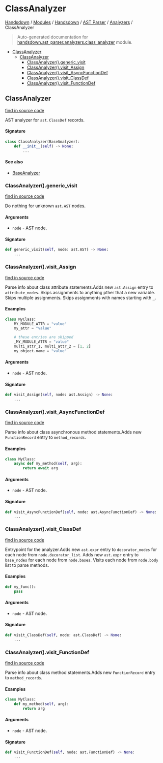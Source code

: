 # ClassAnalyzer

[Handsdown](../../../README.md#-handsdown---python-documentation-generator) / [Modules](../../../MODULES.md#modules) / [Handsdown](../../index.md#handsdown) / [AST Parser](../index.md#ast-parser) / [Analyzers](index.md#analyzers) / ClassAnalyzer

> Auto-generated documentation for [handsdown.ast_parser.analyzers.class_analyzer](https://github.com/vemel/handsdown/blob/main/handsdown/ast_parser/analyzers/class_analyzer.py) module.

- [ClassAnalyzer](#classanalyzer)
  - [ClassAnalyzer](#classanalyzer-1)
    - [ClassAnalyzer().generic_visit](#classanalyzer()generic_visit)
    - [ClassAnalyzer().visit_Assign](#classanalyzer()visit_assign)
    - [ClassAnalyzer().visit_AsyncFunctionDef](#classanalyzer()visit_asyncfunctiondef)
    - [ClassAnalyzer().visit_ClassDef](#classanalyzer()visit_classdef)
    - [ClassAnalyzer().visit_FunctionDef](#classanalyzer()visit_functiondef)

## ClassAnalyzer

[find in source code](https://github.com/vemel/handsdown/blob/main/handsdown/ast_parser/analyzers/class_analyzer.py#L11)

AST analyzer for `ast.ClassDef` records.

#### Signature

```python
class ClassAnalyzer(BaseAnalyzer):
    def __init__(self) -> None:
        ...
```

#### See also

- [BaseAnalyzer](base_analyzer.md#baseanalyzer)

### ClassAnalyzer().generic_visit

[find in source code](https://github.com/vemel/handsdown/blob/main/handsdown/ast_parser/analyzers/class_analyzer.py#L138)

Do nothing for unknown `ast.AST` nodes.

#### Arguments

- `node` - AST node.

#### Signature

```python
def generic_visit(self, node: ast.AST) -> None:
    ...
```

### ClassAnalyzer().visit_Assign

[find in source code](https://github.com/vemel/handsdown/blob/main/handsdown/ast_parser/analyzers/class_analyzer.py#L98)

Parse info about class attribute statements.Adds new `ast.Assign` entry to `attribute_nodes`.
Skips assignments to anything pther that a new variable.
Skips multiple assignments.
Skips assignments with names starting with `_`.

#### Examples

```python
class MyClass:
    MY_MODULE_ATTR = "value"
    my_attr = "value"

    # these entries are skipped
    _MY_MODULE_ATTR = "value"
    multi_attr_1, multi_attr_2 = [1, 2]
    my_object.name = "value"
```

#### Arguments

- `node` - AST node.

#### Signature

```python
def visit_Assign(self, node: ast.Assign) -> None:
    ...
```

### ClassAnalyzer().visit_AsyncFunctionDef

[find in source code](https://github.com/vemel/handsdown/blob/main/handsdown/ast_parser/analyzers/class_analyzer.py#L80)

Parse info about class asynchronous method statements.Adds new `FunctionRecord` entry to `method_records`.

#### Examples

```python
class MyClass:
    async def my_method(self, arg):
        return await arg
```

#### Arguments

- `node` - AST node.

#### Signature

```python
def visit_AsyncFunctionDef(self, node: ast.AsyncFunctionDef) -> None:
    ...
```

### ClassAnalyzer().visit_ClassDef

[find in source code](https://github.com/vemel/handsdown/blob/main/handsdown/ast_parser/analyzers/class_analyzer.py#L23)

Entrypoint for the analyzer.Adds new `ast.expr` entry to `decorator_nodes` for each node
from `node.decorator_list`.
Adds new `ast.expr` entry to `base_nodes` for each node
from `node.bases`.
Visits each node from `node.body` list to parse methods.

#### Examples

```python
def my_func():
    pass
```

#### Arguments

- `node` - AST node.

#### Signature

```python
def visit_ClassDef(self, node: ast.ClassDef) -> None:
    ...
```

### ClassAnalyzer().visit_FunctionDef

[find in source code](https://github.com/vemel/handsdown/blob/main/handsdown/ast_parser/analyzers/class_analyzer.py#L62)

Parse info about class method statements.Adds new `FunctionRecord` entry to `method_records`.

#### Examples

```python
class MyClass:
    def my_method(self, arg):
        return arg
```

#### Arguments

- `node` - AST node.

#### Signature

```python
def visit_FunctionDef(self, node: ast.FunctionDef) -> None:
    ...
```


